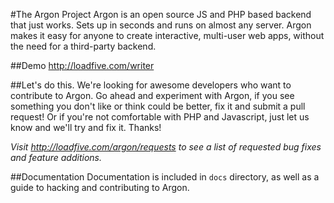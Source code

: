 #The Argon Project
Argon is an open source JS and PHP based backend that just works. Sets up in seconds and runs on almost any server. Argon makes it easy for anyone to create interactive, multi-user web apps, without the need for a third-party backend.

##Demo
http://loadfive.com/writer

##Let's do this. 
We're looking for awesome developers who want to contribute to Argon. Go ahead and experiment with Argon, if you see something you don't like or think could be better, fix it and submit a pull request! Or if you're not comfortable with PHP and Javascript, just let us know and we'll try and fix it. Thanks! 

*Visit http://loadfive.com/argon/requests to see a list of requested bug fixes and feature additions.*

##Documentation
Documentation is included in ```docs``` directory, as well as a guide to hacking and contributing to Argon.

